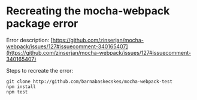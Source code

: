 # Recreating the mocha-webpack package error

Error description: [https://github.com/zinserjan/mocha-webpack/issues/127#issuecomment-340165407](https://github.com/zinserjan/mocha-webpack/issues/127#issuecomment-340165407)

Steps to recreate the error:
```
git clone http://github.com/barnabaskecskes/mocha-webpack-test
npm install
npm test
```
